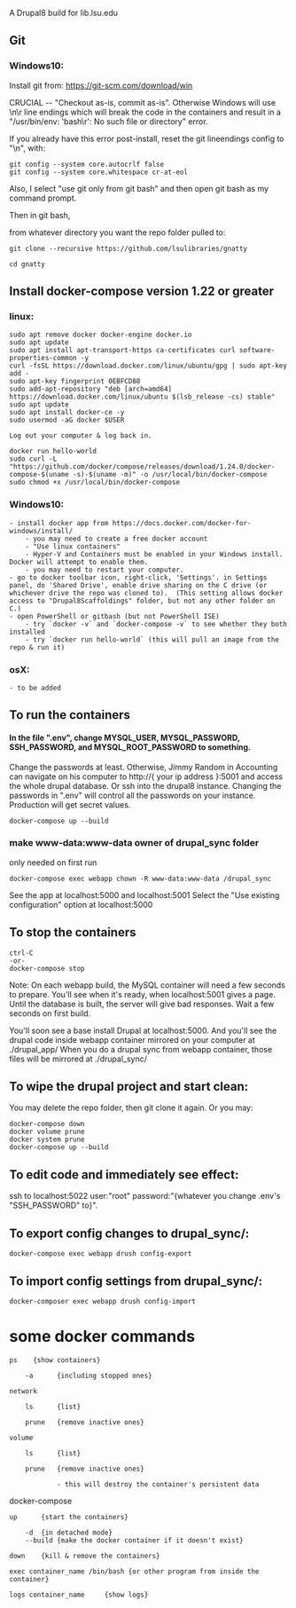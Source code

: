 A Drupal8 build for lib.lsu.edu

## Git

### Windows10:

Install git from:  https://git-scm.com/download/win

  CRUCIAL -- "Checkout as-is, commit as-is".  Otherwise Windows will use \n\r line endings which will break the code in the containers and result in a "/usr/bin/env: 'bash\r': No such file or directory" error.

  If you already have this error post-install, reset the git lineendings config to "\n", with:
  
    git config --system core.autocrlf false
    git config --system core.whitespace cr-at-eol
    

  Also, I select "use git only from git bash" and then open git bash as my command prompt.


  Then in git bash, 

  from whatever directory you want the repo folder pulled to:

  `git clone --recursive https://github.com/lsulibraries/gnatty`
  
  `cd gnatty`

## Install docker-compose version 1.22 or greater

### linux:

```
sudo apt remove docker docker-engine docker.io
sudo apt update
sudo apt install apt-transport-https ca-certificates curl software-properties-common -y
curl -fsSL https://download.docker.com/linux/ubuntu/gpg | sudo apt-key add -
sudo apt-key fingerprint 0EBFCD88
sudo add-apt-repository "deb [arch=amd64] https://download.docker.com/linux/ubuntu $(lsb_release -cs) stable"
sudo apt update
sudo apt install docker-ce -y
sudo usermod -aG docker $USER
```
```
Log out your computer & log back in.
```
```
docker run hello-world
sudo curl -L "https://github.com/docker/compose/releases/download/1.24.0/docker-compose-$(uname -s)-$(uname -m)" -o /usr/local/bin/docker-compose
sudo chmod +x /usr/local/bin/docker-compose
```

### Windows10:

    - install docker app from https://docs.docker.com/docker-for-windows/install/   
        - you may need to create a free docker account
        - "Use linux containers"
        - Hyper-V and Containers must be enabled in your Windows install.  Docker will attempt to enable them.
        - you may need to restart your computer.
    - go to docker toolbar icon, right-click, 'Settings'. in Settings panel, do 'Shared Drive', enable drive sharing on the C drive (or whichever drive the repo was cloned to).  (This setting allows docker access to "Drupal8Scaffoldings" folder, but not any other folder on C.) 
    - open PowerShell or gitbash (but not PowerShell ISE)
        - try `docker -v` and `docker-compose -v` to see whether they both installed
        - try `docker run hello-world` (this will pull an image from the repo & run it)


### osX:

    - to be added

## To run the containers

#### In the file ".env", change MYSQL_USER, MYSQL_PASSWORD, SSH_PASSWORD, and MYSQL_ROOT_PASSWORD to something.

Change the passwords at least.  Otherwise, Jimmy Random in Accounting can navigate on his computer to http://{ your ip address }:5001 and access the whole drupal database.  Or ssh into the drupal8 instance.  Changing the passwords in ".env" will control all the passwords on your instance.  Production will get secret values.

```
docker-compose up --build
```

### make www-data:www-data owner of drupal_sync folder

only needed on first run

```
docker-compose exec webapp chown -R www-data:www-data /drupal_sync
```


See the app at localhost:5000 and localhost:5001
Select the "Use existing configuration" option at localhost:5000

## To stop the containers

```
ctrl-C
-or-
docker-compose stop 
```

Note:  On each webapp build, the MySQL container will need a few seconds to prepare.  You'll see when it's ready, when localhost:5001 gives a page.  Until the database is built, the server will give bad responses.  Wait a few seconds on first build.

You'll soon see a base install Drupal at localhost:5000.
And you'll see the drupal code inside webapp container mirrored on your computer at ./drupal_app/
When you do a drupal sync from webapp container, those files will be mirrored at ./drupal_sync/

## To wipe the drupal project and start clean:

You may delete the repo folder, then git clone it again.
Or you may:

```
docker-compose down
docker volume prune
docker system prune
docker-compose up --build
```

## To edit code and immediately see effect:

ssh to localhost:5022  user:"root" password:"{whatever you change .env's "SSH_PASSWORD" to}".

## To export config changes to drupal_sync/:

`docker-compose exec webapp drush config-export`


## To import config settings from drupal_sync/:

`docker-composer exec webapp drush config-import`

# some docker commands 

    ps    {show containers}

        -a      {including stopped ones}

    network     

        ls      {list}

        prune   {remove inactive ones}

    volume

        ls      {list}

        prune   {remove inactive ones}

                - this will destroy the container's persistent data


docker-compose

    up      {start the containers}

        -d  {in detached mode}
        --build {make the docker container if it doesn't exist}

    down    {kill & remove the containers}

    exec container_name /bin/bash {or other program from inside the container}

    logs container_name     {show logs}
